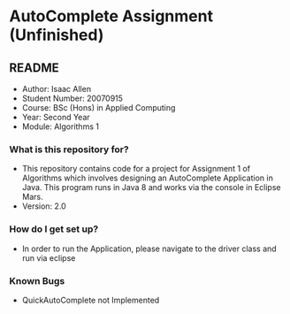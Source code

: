 # __AutoComplete Assignment__ (Unfinished) #
## README ##

- Author: Isaac Allen
- Student Number: 20070915
- Course: BSc (Hons) in Applied Computing
- Year: Second Year
- Module: Algorithms 1

### What is this repository for? ###

* This repository contains code for a project for Assignment 1 of Algorithms which involves designing an AutoComplete Application in Java. This program runs in Java 8 and works via the console in Eclipse Mars.
* Version: 2.0

### How do I get set up? ###

* In order to run the Application, please navigate to the driver class and run via eclipse

### Known Bugs ###
* QuickAutoComplete not Implemented